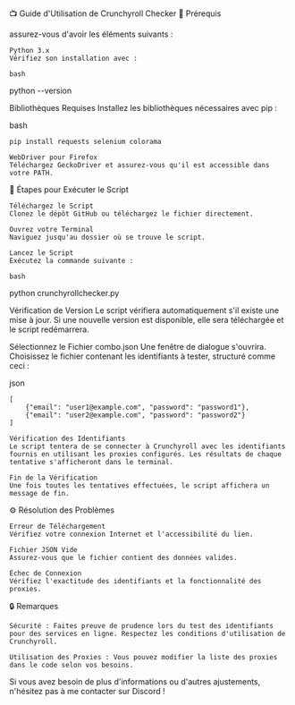 📺 Guide d'Utilisation de Crunchyroll Checker
🚀 Prérequis

assurez-vous d'avoir les éléments suivants :

    Python 3.x
    Vérifiez son installation avec :

    bash

python --version

Bibliothèques Requises
Installez les bibliothèques nécessaires avec pip :

bash

    pip install requests selenium colorama

    WebDriver pour Firefox
    Téléchargez GeckoDriver et assurez-vous qu'il est accessible dans votre PATH.

🏁 Étapes pour Exécuter le Script

    Téléchargez le Script
    Clonez le dépôt GitHub ou téléchargez le fichier directement.

    Ouvrez votre Terminal
    Naviguez jusqu'au dossier où se trouve le script.

    Lancez le Script
    Exécutez la commande suivante :

    bash

python crunchyrollchecker.py

Vérification de Version
Le script vérifiera automatiquement s'il existe une mise à jour. Si une nouvelle version est disponible, elle sera téléchargée et le script redémarrera.

Sélectionnez le Fichier combo.json
Une fenêtre de dialogue s'ouvrira. Choisissez le fichier contenant les identifiants à tester, structuré comme ceci :

json

    [
        {"email": "user1@example.com", "password": "password1"},
        {"email": "user2@example.com", "password": "password2"}
    ]

    Vérification des Identifiants
    Le script tentera de se connecter à Crunchyroll avec les identifiants fournis en utilisant les proxies configurés. Les résultats de chaque tentative s'afficheront dans le terminal.

    Fin de la Vérification
    Une fois toutes les tentatives effectuées, le script affichera un message de fin.

⚙️ Résolution des Problèmes

    Erreur de Téléchargement
    Vérifiez votre connexion Internet et l'accessibilité du lien.

    Fichier JSON Vide
    Assurez-vous que le fichier contient des données valides.

    Échec de Connexion
    Vérifiez l'exactitude des identifiants et la fonctionnalité des proxies.

🔒 Remarques

    Sécurité : Faites preuve de prudence lors du test des identifiants pour des services en ligne. Respectez les conditions d'utilisation de Crunchyroll.

    Utilisation des Proxies : Vous pouvez modifier la liste des proxies dans le code selon vos besoins.

Si vous avez besoin de plus d'informations ou d'autres ajustements, n'hésitez pas à me contacter sur Discord !
